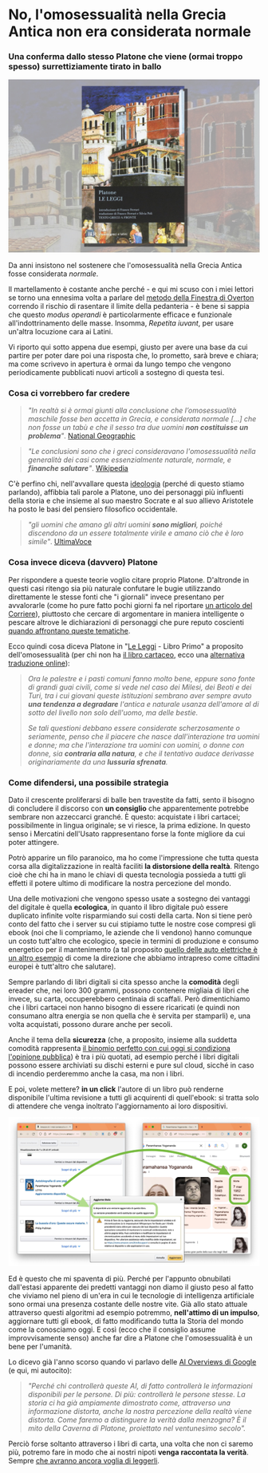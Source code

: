 # No, l'omosessualità nella Grecia Antica non era considerata normale

### Una conferma dallo stesso Platone che viene (ormai troppo spesso) surrettiziamente tirato in ballo

![Copertina del libro "Le leggi. Testo greco a fronte" di Platone, edizione tradotta da Franco Ferrari e Silvia Poli](/img/libro-platone-leggi.jpg)

Da anni insistono nel sostenere che l'omosessualità nella Grecia Antica fosse considerata *normale*.

Il martellamento è costante anche perché - e qui mi scuso con i miei lettori se torno una ennesima volta a parlare del [metodo della Finestra di Overton](/articles/2023-06-06-non-prendete-in-giro-apple-vision-pro.html) correndo il rischio di rasentare il limite della pedanteria - è bene si sappia che questo *modus operandi* è particolarmente efficace e funzionale all'indottrinamento delle masse. Insomma, *Repetita iuvant*, per usare un'altra locuzione cara ai Latini.

Vi riporto qui sotto appena due esempi, giusto per avere una base da cui partire per poter dare poi una risposta che, lo prometto, sarà breve e chiara; ma come scrivevo in apertura è ormai da lungo tempo che vengono periodicamente pubblicati nuovi articoli a sostegno di questa tesi.

### Cosa ci vorrebbero far credere

> *"In realtà si è ormai giunti alla conclusione che l’omosessualità maschile fosse ben accetta in Grecia, e considerata normale [...] che non fosse un tabù e che il sesso tra due uomini **non costituisse un problema**"*. [National Geographic](https://www.storicang.it/a/lomosessualita-nellantica-grecia_15276)

> *"Le conclusioni sono che i greci consideravano l'omosessualità nella generalità dei casi come essenzialmente naturale, normale, e **finanche salutare**"*. [Wikipedia](https://it.wikipedia.org/wiki/L%27omosessualit%C3%A0_nella_Grecia_antica)

C'è perfino chi, nell'avvallare questa [ideologia](2024-02-17-famiglia-una-ideologia.md) (perché di questo stiamo parlando), affibbia tali parole a Platone, uno dei personaggi più influenti della storia e che insieme al suo maestro Socrate e al suo allievo Aristotele ha posto le basi del pensiero filosofico occidentale.

> *"gli uomini che amano gli altri uomini **sono migliori**, poiché discendono da un essere totalmente virile e amano ciò che è loro simile"*. [UltimaVoce](https://www.ultimavoce.it/lamore-al-tempo-dei-greci-quando-lomosessualita-non-era-un-peccato/)

### Cosa invece diceva (davvero) Platone

Per rispondere a queste teorie voglio citare proprio Platone. D'altronde in questi casi ritengo sia più naturale confutare le bugie utilizzando direttamente le stesse fonti che "i giornali" invece presentano per avvalorarle (come ho pure fatto pochi giorni fa nel riportare [un articolo del Corriere](https://t.me/yuridiprodo/303)), piuttosto che cercare di argomentare in maniera intelligente o pescare altrove le dichiarazioni di personaggi che pure reputo coscienti [quando affrontano queste tematiche](/articles/2024-04-04-rowling-guerra-al-totalitarismo-arcobaleno.html).

Ecco quindi cosa diceva Platone in "[Le Leggi](https://amzn.to/3PyN1Vc) - Libro Primo" a proposito dell'omosessualità (per chi non ha [il libro cartaceo](https://amzn.to/3PyN1Vc), ecco una [alternativa traduzione online](https://www.miti3000.it/mito/biblio/platone/leggi_1.htm)):

> *Ora le palestre e i pasti comuni fanno molto bene, eppure sono fonte di grandi guai civili, come si vede nel caso dei Milesi, dei Beoti e dei Turi, tra i cui giovani queste istituzioni sembrano aver sempre avuto **una tendenza a degradare** l'antica e naturale usanza dell'amore al di sotto del livello non solo dell'uomo, ma delle bestie.* 
> 
> *Se tali questioni debbano essere considerate scherzosamente o seriamente, penso che il piacere che nasce dall'interazione tra uomini e donne; ma che l'interazione tra uomini con uomini, o donne con donne, sia **contraria alla natura**, e che il tentativo audace derivasse originariamente da una **lussuria sfrenata**.*

### Come difendersi, una possibile strategia

Dato il crescente proliferarsi di balle ben travestite da fatti, sento il bisogno di concludere il discorso con **un consiglio** che apparentemente potrebbe sembrare non azzeccarci granché. È questo: acquistate i libri cartacei; possibilmente in lingua originale; se vi riesce, la prima edizione. In questo senso i Mercatini dell'Usato rappresentano forse la fonte migliore da cui poter attingere.

Potrò apparire un filo paranoico, ma ho come l'impressione che tutta questa corsa alla digitalizzazione in realtà faciliti **la distorsione della realtà**. Ritengo cioè che chi ha in mano le chiavi di questa tecnologia possieda a tutti gli effetti il potere ultimo di modificare la nostra percezione del mondo.

Una delle motivazioni che vengono spesso usate a sostegno dei vantaggi del digitale è quella **ecologica**, in quanto il libro digitale può essere duplicato infinite volte risparmiando sui costi della carta. Non si tiene però conto del fatto che i server su cui stipiamo tutte le nostre cose compresi gli ebook (noi che li compriamo, le aziende che li vendono) hanno comunque un costo tutt'altro che ecologico, specie in termini di produzione e consumo energetico per il mantenimento (a tal proposito [quello delle auto elettriche è un altro esempio](2024-11-14-inquinamento-super-ricchi.md) di come la direzione che abbiamo intrapreso come cittadini europei è tutt'altro che salutare).

Sempre parlando di libri digitali si cita spesso anche la **comodità** degli ereader che, nei loro 300 grammi, possono contenere migliaia di libri che invece, su carta, occuperebbero centinaia di scaffali. Però dimentichiamo che i libri cartacei non hanno bisogno di essere ricaricati (e quindi non consumano altra energia se non quella che è servita per stamparli) e, una volta acquistati, possono durare anche per secoli.

Anche il tema della **sicurezza** (che, a proposito, insieme alla suddetta comodità rappresenta [il binomio perfetto con cui oggi si condiziona l'opinione pubblica](/articles/2025-01-11-comodita-sicurezza.html)) è tra i più quotati, ad esempio perché i libri digitali possono essere archiviati su dischi esterni e pure sul cloud, sicché in caso di incendio perderemmo anche la casa, ma non i libri.

E poi, volete mettere? **in un click** l'autore di un libro può renderne disponibile l'ultima revisione a tutti gli acquirenti di quell'ebook: si tratta solo di attendere che venga inoltrato l'aggiornamento ai loro dispositivi.

![Su Kindle si aggiornano anche i libri degli autori defunti oltre 70 anni fa](/img/libro-aggiornato.jpg)

Ed è questo che mi spaventa di più. Perché per l'appunto obnubilati dall'estasi apparente dei predetti vantaggi non diamo il giusto peso al fatto che viviamo nel pieno di un'era in cui le tecnologie di intelligenza artificiale sono ormai una presenza costante delle nostre vite. Già allo stato attuale attraverso questi algoritmi ad esempio potremmo, **nell'attimo di un impulso**, aggiornare tutti gli ebook, di fatto modificando tutta la Storia del mondo come la conosciamo oggi. E così (ecco che il consiglio assume improvvisamente senso) anche far dire a Platone che l'omosessualità è un bene per l'umanità.

Lo dicevo già l'anno scorso quando vi parlavo delle [AI Overviews di Google](/articles/2024-06-25-google-ai-overviews.html) (e qui, mi autocito):

> *"Perché chi controllerà queste AI, di fatto controllerà le informazioni disponibili per le persone. Di più: controllerà le persone stesse. La storia ci ha già ampiamente dimostrato come, attraverso una informazione distorta, anche la nostra percezione della realtà viene distorta. Come faremo a distinguere la verità dalla menzogna? È il mito della Caverna di Platone, proiettato nel ventunesimo secolo".*

Perciò forse soltanto attraverso i libri di carta, una volta che non ci saremo più, potremo fare in modo che ai nostri nipoti **venga raccontata la verità**. Sempre [che avranno ancora voglia di leggerli](/articles/2023-06-06-non-prendete-in-giro-apple-vision-pro.html).